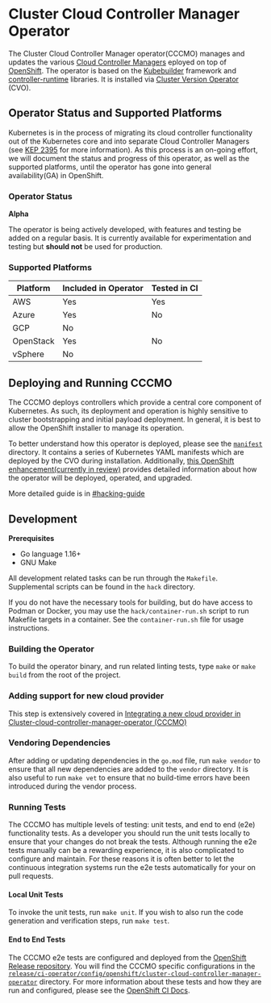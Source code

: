 # Cluster Cloud Controller Manager Operator

The Cluster Cloud Controller Manager operator(CCCMO) manages and updates the various
[Cloud Controller Managers](https://kubernetes.io/docs/concepts/architecture/cloud-controller/)
eployed on top of [OpenShift](https://openshift.io). The operator is based on
the [Kubebuilder](https://kubebuilder.io/) framework and
[controller-runtime](https://github.com/kubernetes-sigs/controller-runtime)
libraries. It is installed via
[Cluster Version Operator](https://github.com/openshift/cluster-version-operator) (CVO).

## Operator Status and Supported Platforms

Kubernetes is in the process of migrating its cloud controller functionality
out of the Kubernetes core and into separate Cloud Controller Managers
(see [KEP 2395](https://github.com/kubernetes/enhancements/tree/master/keps/sig-cloud-provider/2395-removing-in-tree-cloud-providers)
 for more information). As this process is an on-going effort, we will document
the status and progress of this operator, as well as the supported platforms,
until the operator has gone into general availability(GA) in OpenShift.

### Operator Status

**Alpha**

The operator is being actively developed, with features and testing be added
on a regular basis. It is currently available for experimentation and testing
but **should not** be used for production.

### Supported Platforms

| Platform        | Included in Operator | Tested in CI |
| --------------- | -------------------- | ------------ |
| AWS             | Yes                  | Yes          |
| Azure           | Yes                  | No           |
| GCP             | No                   |              |
| OpenStack       | Yes                  | No           |
| vSphere         | No                   |              |

## Deploying and Running CCCMO

The CCCMO deploys controllers which provide a central core component of
Kubernetes. As such, its deployment and operation is highly sensitive to
cluster bootstrapping and initial payload deployment. In general, it is best
to allow the OpenShift installer to manage its operation.

To better understand how this operator is deployed, please see the
[`manifest`](/manifest) directory. It contains a series of Kubernetes
YAML manifests which are deployed by the CVO during installation.
Additionally,
[this OpenShift enhancement(currently in review)](https://github.com/openshift/enhancements/pull/463/)
provides detailed information about how the operator will be deployed,
operated, and upgraded.

More detailed guide is in [#hacking-guide](./docs/dev/hacking-guide.md)

## Development

**Prerequisites**
* Go language 1.16+
* GNU Make

All development related tasks can be run through the `Makefile`. Supplemental
scripts can be found in the `hack` directory.

If you do not have the necessary tools for building, but do have access to
Podman or Docker, you may use the `hack/container-run.sh` script to run
Makefile targets in a container. See the `container-run.sh` file for usage
instructions.

### Building the Operator

To build the operator binary, and run related linting tests, type `make` or
`make build` from the root of the project.

### Adding support for new cloud provider

This step is extensively covered in [Integrating a new cloud provider in Cluster-cloud-controller-manager-operator (CCCMO)](/docs/dev/cloud-provider-integration.md)

### Vendoring Dependencies

After adding or updating dependencies in the `go.mod` file, run `make vendor`
to ensure that all new dependencies are added to the `vendor` directory. It
is also useful to run `make vet` to ensure that no build-time errors have
been introduced during the vendor process.

### Running Tests

The CCCMO has multiple levels of testing: unit tests, and end to end (e2e)
functionality tests. As a developer you should run the unit tests locally
to ensure that your changes do not break the tests. Although running the
e2e tests manually can be a rewarding experience, it is also complicated to
configure and maintain. For these reasons it is often better to let the
continuous integration systems run the e2e tests automatically for your
on pull requests.

#### Local Unit Tests

To invoke the unit tests, run `make unit`. If you wish to also run the
code generation and verification steps, run `make test`.

#### End to End Tests

The CCCMO e2e tests are configured and deployed from the
[OpenShift Release repository](https://github.com/openshift/release). You
will find the CCCMO specific configurations in the
[`release/ci-operator/config/openshift/cluster-cloud-controller-manager-operator`](https://github.com/openshift/release/tree/master/ci-operator/config/openshift/cluster-cloud-controller-manager-operator)
directory. For more information about these tests and how they are run and
configured, please see the
[OpenShift CI Docs](https://docs.ci.openshift.org/docs/).
